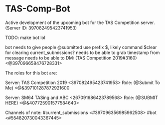 # TAS-Comp-Bot
Active development of the upcoming bot for the TAS Competition server. (Server ID: 397082495423741953)

TODO:
make bot lol

bot needs to give people @submitted
use prefix $, likely command $clear for clearing current_submissions?
needs to be able to grab timestamp from message
needs to be able to DM:
(TAS Competition 2019#3160) <@397096658476728331>

The roles for this bot are:

Server:
TAS Competition 2019 <397082495423741953>
Role:
(@Submit To Me) <@&397101287872921600

Server:
SM64 TASing and ABC <267091686423789568>
Role:
(@SUBMIT HERE) <@&407725901577584640>

Channels of note:
#current_submissions <#397096356985962508>
#bot <#554820730043367445>
